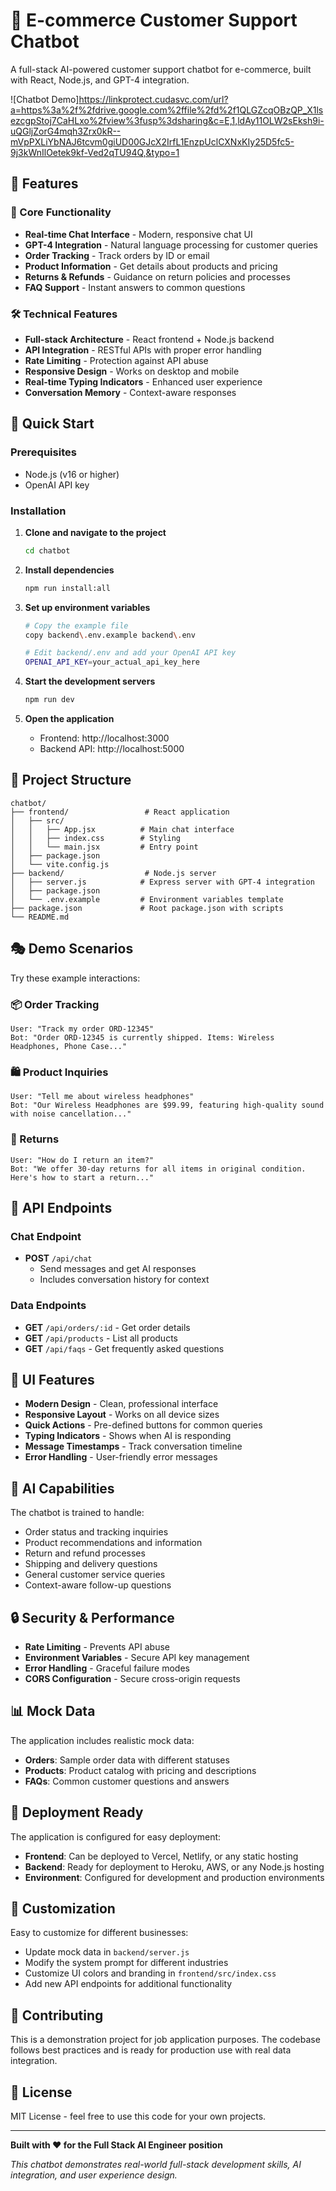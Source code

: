 # 🤖 E-commerce Customer Support Chatbot

A full-stack AI-powered customer support chatbot for e-commerce, built with React, Node.js, and GPT-4 integration.

![Chatbot Demo]https://linkprotect.cudasvc.com/url?a=https%3a%2f%2fdrive.google.com%2ffile%2fd%2f1QLGZcqOBzQP_X1lsezcgpStoj7CaHLxo%2fview%3fusp%3dsharing&c=E,1,ldAy11OLW2sEksh9i-uQGljZorG4mqh3Zrx0kR--mVpPXLiYbNAJ6tcvm0giUD00GJcX2IrfL1EnzpUclCXNxKIy25D5fc5-9j3kWnIlOetek9kf-Ved2qTU94Q,&typo=1

## 🌟 Features

### 🎯 Core Functionality
- **Real-time Chat Interface** - Modern, responsive chat UI
- **GPT-4 Integration** - Natural language processing for customer queries
- **Order Tracking** - Track orders by ID or email
- **Product Information** - Get details about products and pricing
- **Returns & Refunds** - Guidance on return policies and processes
- **FAQ Support** - Instant answers to common questions

### 🛠️ Technical Features
- **Full-stack Architecture** - React frontend + Node.js backend
- **API Integration** - RESTful APIs with proper error handling
- **Rate Limiting** - Protection against API abuse
- **Responsive Design** - Works on desktop and mobile
- **Real-time Typing Indicators** - Enhanced user experience
- **Conversation Memory** - Context-aware responses

## 🚀 Quick Start

### Prerequisites
- Node.js (v16 or higher)
- OpenAI API key

### Installation

1. **Clone and navigate to the project**
   ```bash
   cd chatbot
   ```

2. **Install dependencies**
   ```bash
   npm run install:all
   ```

3. **Set up environment variables**
   ```bash
   # Copy the example file
   copy backend\.env.example backend\.env
   
   # Edit backend/.env and add your OpenAI API key
   OPENAI_API_KEY=your_actual_api_key_here
   ```

4. **Start the development servers**
   ```bash
   npm run dev
   ```

5. **Open the application**
   - Frontend: http://localhost:3000
   - Backend API: http://localhost:5000

## 📁 Project Structure

```
chatbot/
├── frontend/                 # React application
│   ├── src/
│   │   ├── App.jsx          # Main chat interface
│   │   ├── index.css        # Styling
│   │   └── main.jsx         # Entry point
│   ├── package.json
│   └── vite.config.js
├── backend/                  # Node.js server
│   ├── server.js            # Express server with GPT-4 integration
│   ├── package.json
│   └── .env.example         # Environment variables template
├── package.json             # Root package.json with scripts
└── README.md
```

## 🎭 Demo Scenarios

Try these example interactions:

### 📦 Order Tracking
```
User: "Track my order ORD-12345"
Bot: "Order ORD-12345 is currently shipped. Items: Wireless Headphones, Phone Case..."
```

### 🛍️ Product Inquiries
```
User: "Tell me about wireless headphones"
Bot: "Our Wireless Headphones are $99.99, featuring high-quality sound with noise cancellation..."
```

### 🔄 Returns
```
User: "How do I return an item?"
Bot: "We offer 30-day returns for all items in original condition. Here's how to start a return..."
```

## 🔧 API Endpoints

### Chat Endpoint
- **POST** `/api/chat`
  - Send messages and get AI responses
  - Includes conversation history for context

### Data Endpoints
- **GET** `/api/orders/:id` - Get order details
- **GET** `/api/products` - List all products
- **GET** `/api/faqs` - Get frequently asked questions

## 🎨 UI Features

- **Modern Design** - Clean, professional interface
- **Responsive Layout** - Works on all device sizes
- **Quick Actions** - Pre-defined buttons for common queries
- **Typing Indicators** - Shows when AI is responding
- **Message Timestamps** - Track conversation timeline
- **Error Handling** - User-friendly error messages

## 🧠 AI Capabilities

The chatbot is trained to handle:
- Order status and tracking inquiries
- Product recommendations and information
- Return and refund processes
- Shipping and delivery questions
- General customer service queries
- Context-aware follow-up questions

## 🔒 Security & Performance

- **Rate Limiting** - Prevents API abuse
- **Environment Variables** - Secure API key management
- **Error Handling** - Graceful failure modes
- **CORS Configuration** - Secure cross-origin requests

## 📊 Mock Data

The application includes realistic mock data:
- **Orders**: Sample order data with different statuses
- **Products**: Product catalog with pricing and descriptions
- **FAQs**: Common customer questions and answers

## 🚀 Deployment Ready

The application is configured for easy deployment:
- **Frontend**: Can be deployed to Vercel, Netlify, or any static hosting
- **Backend**: Ready for deployment to Heroku, AWS, or any Node.js hosting
- **Environment**: Configured for development and production environments

## 📝 Customization

Easy to customize for different businesses:
- Update mock data in `backend/server.js`
- Modify the system prompt for different industries
- Customize UI colors and branding in `frontend/src/index.css`
- Add new API endpoints for additional functionality

## 🤝 Contributing

This is a demonstration project for job application purposes. The codebase follows best practices and is ready for production use with real data integration.

## 📄 License

MIT License - feel free to use this code for your own projects.

---

**Built with ❤️ for the Full Stack AI Engineer position**

*This chatbot demonstrates real-world full-stack development skills, AI integration, and user experience design.*
